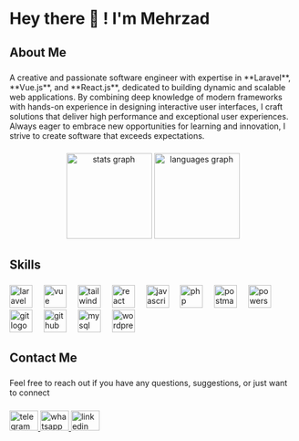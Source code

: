 <h1 align="left">Hey there 👋 ! I'm Mehrzad</h1>

###

<h2 align="left">About Me</h2>

###

<p align="left">A creative and passionate software engineer with expertise in **Laravel**, **Vue.js**, and **React.js**, dedicated to building dynamic and scalable web applications. By combining deep knowledge of modern frameworks with hands-on experience in designing interactive user interfaces, I craft solutions that deliver high performance and exceptional user experiences. Always eager to embrace new opportunities for learning and innovation, I strive to create software that exceeds expectations.</p>

###

<div align="center">
  <img src="https://github-readme-stats.vercel.app/api?username=mehrzad-sajjadi&hide_title=false&hide_rank=false&show_icons=true&include_all_commits=true&count_private=true&disable_animations=false&theme=radical&locale=en&hide_border=false&order=1" height="150" alt="stats graph"  />

<img src="https://github-readme-stats.vercel.app/api/top-langs?username=mehrzad-sajjadi&locale=en&layout=compact&card_width=320&langs_count=5&theme=radical&hide_border=false&hide=html,css" height="150" alt="languages graph" />



  </div>

###

<h2 align="left">Skills</h2>

###

<div align="left">
  
  <img src="https://skillicons.dev/icons?i=laravel" height="40" alt="laravel logo"  />
  <img width="12" />
  
  <img src="https://skillicons.dev/icons?i=vue" height="40" alt="vue logo"  />
  <img width="12" />
  
  <img src="https://skillicons.dev/icons?i=tailwind" height="40" alt="tailwind logo"  />
  <img width="12" />
  
  <img src="https://skillicons.dev/icons?i=react" height="40" alt="react logo"  />
  <img width="12" />
  
  <img src="https://skillicons.dev/icons?i=js" height="40" alt="javascript logo"  />
  <img width="12" />

  <img src="https://skillicons.dev/icons?i=php" height="40" alt="php logo"  />
  <img width="12" />
  
  <img src="https://skillicons.dev/icons?i=postman" height="40" alt="postman logo"  />
  <img width="12" />
  
  <img src="https://skillicons.dev/icons?i=powershell" height="40" alt="powershell logo"  />
  <img width="12" />
  <img src="https://skillicons.dev/icons?i=git" height="40" alt="git logo"  />
  <img width="12" />
  
  <img src="https://skillicons.dev/icons?i=github" height="40" alt="github logo"  />
  <img width="12" />
  <img src="https://skillicons.dev/icons?i=mysql" height="40" alt="mysql logo"  />
  <img width="12" />
  
  <img src="https://skillicons.dev/icons?i=wordpress" height="40" alt="wordpress logo"  />
  <img width="12" />

</div>

###

<h2 align="left">Contact Me</h2>

###

<p align="left">Feel free to reach out if you have any questions, suggestions, or just want to connect</p>

###

<div align="left">
  <a href="https://t.me/mehrzad_sn" target="_blank">
    <img src="https://raw.githubusercontent.com/maurodesouza/profile-readme-generator/master/src/assets/icons/social/telegram/default.svg" width="50" height="35" alt="telegram logo"  />
  </a>
   <a href="https://www.instagram.com/mahdi_najafzadeh_83" target="_blank">
     <img src="https://raw.githubusercontent.com/maurodesouza/profile-readme-generator/master/src/assets/icons/social/whatsapp/default.svg" width="50" height="35" alt="whatsapp logo"  />
  </a>
  <a href="https://www.linkedin.com/in/seyed-mehrzad-sajjadi/" target="_blank">
    <img src="https://raw.githubusercontent.com/maurodesouza/profile-readme-generator/master/src/assets/icons/social/linkedin/default.svg" width="50" height="35" alt="linkedin logo"  />
  </a>
</div>

###
